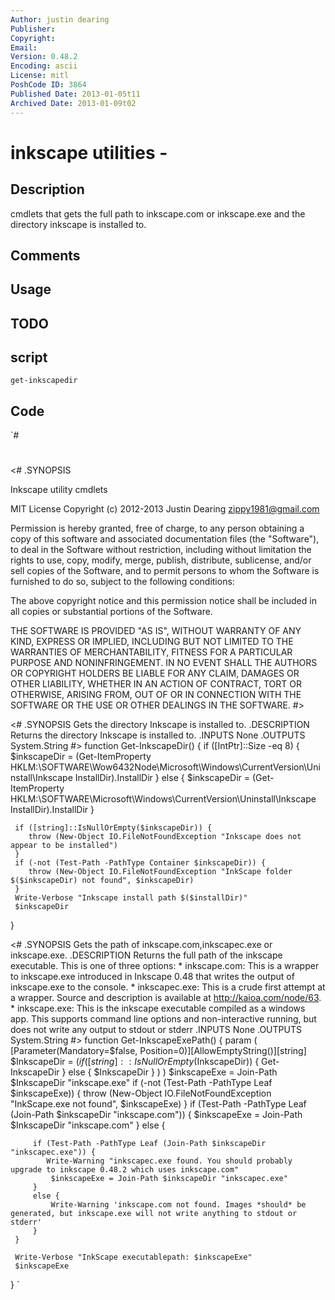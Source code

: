 ```yaml
---
Author: justin dearing
Publisher: 
Copyright: 
Email: 
Version: 0.48.2
Encoding: ascii
License: mitl
PoshCode ID: 3864
Published Date: 2013-01-05t11
Archived Date: 2013-01-09t02
---
```


# inkscape utilities - 

## Description

cmdlets that gets the full path to inkscape.com or inkscape.exe and the directory inkscape is installed to.

## Comments



## Usage



## TODO



## script

`get-inkscapedir`

## Code

`#
 #
 <#
 .SYNOPSIS 
 
 Inkscape utility cmdlets
 
 MIT License
 Copyright (c) 2012-2013 Justin Dearing <zippy1981@gmail.com>
 
 Permission is hereby granted, free of charge, to any person obtaining a copy of this software and associated documentation files (the "Software"), to deal in the Software without restriction, including without limitation the rights to use, copy, modify, merge, publish, distribute, sublicense, and/or sell copies of the Software, and to permit persons to whom the Software is furnished to do so, subject to the following conditions:
 
 The above copyright notice and this permission notice shall be included in all copies or substantial portions of the Software.
 
 THE SOFTWARE IS PROVIDED "AS IS", WITHOUT WARRANTY OF ANY KIND, EXPRESS OR IMPLIED, INCLUDING BUT NOT LIMITED TO THE WARRANTIES OF MERCHANTABILITY, FITNESS FOR A PARTICULAR PURPOSE AND NONINFRINGEMENT. IN NO EVENT SHALL THE AUTHORS OR COPYRIGHT HOLDERS BE LIABLE FOR ANY CLAIM, DAMAGES OR OTHER LIABILITY, WHETHER IN AN ACTION OF CONTRACT, TORT OR OTHERWISE, ARISING FROM, OUT OF OR IN CONNECTION WITH THE SOFTWARE OR THE USE OR OTHER DEALINGS IN THE SOFTWARE.
 #>
 
 <#
 .SYNOPSIS 
     Gets the directory Inkscape is installed to. 
 .DESCRIPTION 
     Returns the directory  Inkscape is installed to.
 .INPUTS 
     None 
 .OUTPUTS 
     System.String
 #>
 function Get-InkscapeDir() {
     if ([IntPtr]::Size -eq 8) {
 	    $inkscapeDir = (Get-ItemProperty HKLM:\SOFTWARE\Wow6432Node\Microsoft\Windows\CurrentVersion\Uninstall\Inkscape InstallDir).InstallDir
     } else {
 	    $inkscapeDir = (Get-ItemProperty HKLM:\SOFTWARE\Microsoft\Windows\CurrentVersion\Uninstall\Inkscape InstallDir).InstallDir
     }
 
     if ([string]::IsNullOrEmpty($inkscapeDir)) {
 	    throw (New-Object IO.FileNotFoundException "Inkscape does not appear to be installed")
     } 
     if (-not (Test-Path -PathType Container $inkscapeDir)) {
 	    throw (New-Object IO.FileNotFoundException "InkScape folder $($inkscapeDir) not found", $inkscapeDir)
     }
     Write-Verbose "Inkscape install path $($installDir)"
     $inkscapeDir
 }
 
 <#
 .SYNOPSIS 
     Gets the path of inkscape.com,inkscapec.exe or inkscape.exe. 
 .DESCRIPTION 
     Returns the full path of the inkscape executable. This is one of three options:
     * inkscape.com: This is a wrapper to inkscape.exe introduced in Inkscape 0.48 that writes the output of inkscape.exe to the console.
     * inkscapec.exe: This is a crude first attempt at a wrapper. Source and description is available at http://kaioa.com/node/63.
     * inkscape.exe: This is the inkscape executable compiled as a windows app. This supports command line options and non-interactive running, but does not write any output to stdout or stderr
 .INPUTS 
     None 
 .OUTPUTS 
     System.String
  #>
 function Get-InkscapeExePath() {
     param (
         [Parameter(Mandatory=$false, Position=0)][AllowEmptyString()][string] $InkscapeDir = $(
             if ([string]::IsNullOrEmpty($InkscapeDir)) { Get-InkscapeDir } else { $InkscapeDir }
         )
     )
     $inkscapeExe = Join-Path $InkscapeDir "inkscape.exe"
     if (-not (Test-Path -PathType Leaf $inkscapeExe))  {
 	    throw (New-Object IO.FileNotFoundException "InkScape.exe not found", $inkscapeExe)
     }
     if (Test-Path -PathType Leaf (Join-Path $inkscapeDir "inkscape.com")) {
         $inkscapeExe = Join-Path $InkscapeDir "inkscape.com"
     }
     else {
 	    
         if (Test-Path -PathType Leaf (Join-Path $inkscapeDir "inkscapec.exe")) {
 	        Write-Warning "inkscapec.exe found. You should probably upgrade to inkscape 0.48.2 which uses inkscape.com"
             $inkscapeExe = Join-Path $inkscapeDir "inkscapec.exe"
         }
         else {
             Write-Warning 'inkscape.com not found. Images *should* be generated, but inkscape.exe will not write anything to stdout or stderr'
         }
     }
 	    
     Write-Verbose "InkScape executablepath: $inkscapeExe"
     $inkscapeExe
 }
`

